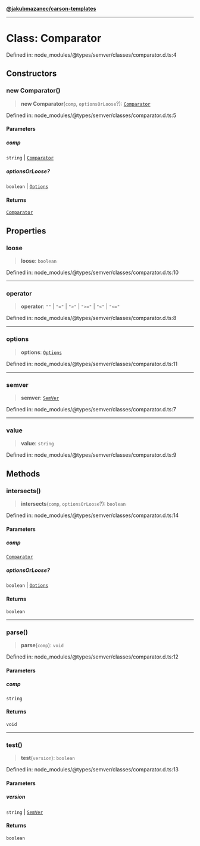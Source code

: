 [**@jakubmazanec/carson-templates**](../../../README.md)

---

# Class: Comparator

Defined in: node_modules/@types/semver/classes/comparator.d.ts:4

## Constructors

### new Comparator()

> **new Comparator**(`comp`, `optionsOrLoose`?): [`Comparator`](Comparator.md)

Defined in: node_modules/@types/semver/classes/comparator.d.ts:5

#### Parameters

##### comp

`string` | [`Comparator`](Comparator.md)

##### optionsOrLoose?

`boolean` | [`Options`](../interfaces/Options.md)

#### Returns

[`Comparator`](Comparator.md)

## Properties

### loose

> **loose**: `boolean`

Defined in: node_modules/@types/semver/classes/comparator.d.ts:10

---

### operator

> **operator**: `""` \| `"="` \| `">"` \| `">="` \| `"<"` \| `"<="`

Defined in: node_modules/@types/semver/classes/comparator.d.ts:8

---

### options

> **options**: [`Options`](../interfaces/Options.md)

Defined in: node_modules/@types/semver/classes/comparator.d.ts:11

---

### semver

> **semver**: [`SemVer`](SemVer.md)

Defined in: node_modules/@types/semver/classes/comparator.d.ts:7

---

### value

> **value**: `string`

Defined in: node_modules/@types/semver/classes/comparator.d.ts:9

## Methods

### intersects()

> **intersects**(`comp`, `optionsOrLoose`?): `boolean`

Defined in: node_modules/@types/semver/classes/comparator.d.ts:14

#### Parameters

##### comp

[`Comparator`](Comparator.md)

##### optionsOrLoose?

`boolean` | [`Options`](../interfaces/Options.md)

#### Returns

`boolean`

---

### parse()

> **parse**(`comp`): `void`

Defined in: node_modules/@types/semver/classes/comparator.d.ts:12

#### Parameters

##### comp

`string`

#### Returns

`void`

---

### test()

> **test**(`version`): `boolean`

Defined in: node_modules/@types/semver/classes/comparator.d.ts:13

#### Parameters

##### version

`string` | [`SemVer`](SemVer.md)

#### Returns

`boolean`
